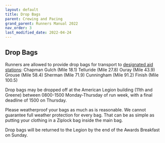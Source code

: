 ```yaml
---
layout: default
title: Drop Bags
parent: Crewing and Pacing
grand_parent: Runners Manual 2022
nav_order: 3
last_modified_date: 2022-04-24
---
```


## Drop Bags

Runners are allowed to provide drop bags for transport to [designated aid stations](https://hardrock100.github.io/docs/runners_manual_2021/course/aid_station_table/):
Chapman Gulch (Mile 18.1)
Telluride (Mile 27.8)
Ouray (Mile 43.9)
Grouse (Mile 58.4)
Sherman (Mile 71.9)
Cunningham (Mile 91.2)
Finish (Mile 100.5)

Drop bags may be dropped off at the American Legion building (11th and Greene) between 0800-1500 Monday-Thursday of run week, with a final deadline of 1500 on Thursday.
 
Please weatherproof your bags as much as is reasonable. We cannot guarantee full weather protection for every bag. That can be as simple as putting your clothing in a Ziplock bag inside the main bag.
 
Drop bags will be returned to the Legion by the end of the Awards Breakfast on Sunday.
